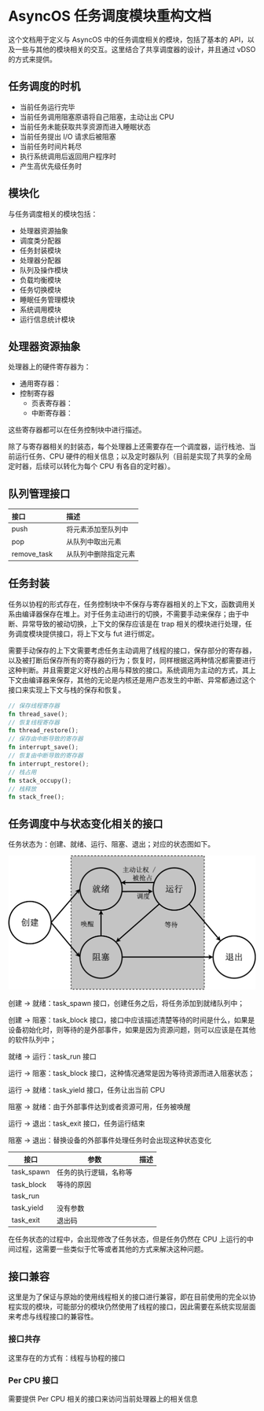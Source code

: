 # AsyncOS 任务调度模块重构文档

这个文档用于定义与 AsyncOS 中的任务调度相关的模块，包括了基本的 API，以及一些与其他的模块相关的交互。这里结合了共享调度器的设计，并且通过 vDSO 的方式来提供。

## 任务调度的时机

- 当前任务运行完毕
- 当前任务调用阻塞原语将自己阻塞，主动让出 CPU
- 当前任务未能获取共享资源而进入睡眠状态
- 当前任务提出 I/O 请求后被阻塞
- 当前任务时间片耗尽
- 执行系统调用后返回用户程序时
- 产生高优先级任务时

## 模块化

与任务调度相关的模块包括：

- 处理器资源抽象
- 调度类分配器
- 任务封装模块
- 处理器分配器
- 队列及操作模块
- 负载均衡模块
- 任务切换模块
- 睡眠任务管理模块
- 系统调用模块
- 运行信息统计模块

## 处理器资源抽象

处理器上的硬件寄存器为：

- 通用寄存器：
- 控制寄存器
  - 页表寄存器：
  - 中断寄存器：

这些寄存器都可以在任务控制块中进行描述。

除了与寄存器相关的封装态，每个处理器上还需要存在一个调度器，运行栈池、当前运行任务、CPU 硬件的相关信息；以及定时器队列（目前是实现了共享的全局定时器，后续可以转化为每个 CPU 有各自的定时器）。

## 队列管理接口

| 接口        |      | 描述                 |
| :---------- | :--- | :------------------- |
| push        |      | 将元素添加至队列中   |
| pop         |      | 从队列中取出元素     |
| remove_task |      | 从队列中删除指定元素 |

## 任务封装

任务以协程的形式存在，任务控制块中不保存与寄存器相关的上下文，函数调用关系由编译器保存在堆上。对于任务主动进行的切换，不需要手动来保存；由于中断、异常导致的被动切换，上下文的保存应该是在 trap 相关的模块进行处理，任务调度模块提供接口，将上下文与 fut 进行绑定。

需要手动保存的上下文需要考虑任务主动调用了线程的接口，保存部分的寄存器，以及被打断后保存所有的寄存器的行为；恢复时，同样根据这两种情况都需要进行这种判断。并且需要定义好栈的占用与释放的接口。系统调用为主动的方式，其上下文由编译器来保存，其他的无论是内核还是用户态发生的中断、异常都通过这个接口来实现上下文与栈的保存和恢复。

```rust
// 保存线程寄存器
fn thread_save();
// 恢复线程寄存器
fn thread_restore();
// 保存由中断导致的寄存器
fn interrupt_save();
// 恢复由中断导致的寄存器
fn interrupt_restore();
// 栈占用
fn stack_occupy();
// 栈释放
fn stack_free();
```

## 任务调度中与状态变化相关的接口

任务状态为：创建、就绪、运行、阻塞、退出；对应的状态图如下。

![task_state](assets/task_state.png)

创建 $\rightarrow$ 就绪：task_spawn 接口，创建任务之后，将任务添加到就绪队列中；

创建 $\rightarrow$ 阻塞：task_block 接口，接口中应该描述清楚等待的时间是什么，如果是设备初始化时，则等待的是外部事件，如果是因为资源问题，则可以应该是在其他的软件队列中；

就绪 $\rightarrow$ 运行：task_run 接口

运行 $\rightarrow$ 阻塞：task_block 接口，这种情况通常是因为等待资源而进入阻塞状态；

运行 $\rightarrow$ 就绪：task_yield 接口，任务让出当前 CPU

阻塞 $\rightarrow$ 就绪：由于外部事件达到或者资源可用，任务被唤醒

运行 $\rightarrow$ 退出：task_exit 接口，任务运行结束

阻塞 $\rightarrow$ 退出：替换设备的外部事件处理任务时会出现这种状态变化

| 接口       | 参数                   | 描述 |
| ---------- | ---------------------- | ---- |
| task_spawn | 任务的执行逻辑，名称等 |      |
| task_block | 等待的原因             |      |
| task_run   |                        |      |
| task_yield | 没有参数               |      |
| task_exit  | 退出码                 |      |

在任务状态的过程中，会出现修改了任务状态，但是任务仍然在 CPU 上运行的中间过程，这需要一些类似于忙等或者其他的方式来解决这种问题。

## 接口兼容

这里是为了保证与原始的使用线程相关的接口进行兼容，即在目前使用的完全以协程实现的模块，可能部分的模块仍然使用了线程的接口，因此需要在系统实现层面来考虑与线程接口的兼容性。

### 接口共存

这里存在的方式有：线程与协程的接口

### Per CPU 接口

需要提供 Per CPU 相关的接口来访问当前处理器上的相关信息

